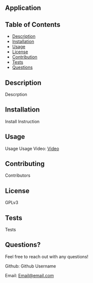 
## Application

## Table of Contents
- [Description](#Description)
- [Installation](#Installation)
- [Usage](#Usage)
- [License](#License)
- [Contribution](#Contribution)
- [Tests](#Tests)
- [Questions](#Questions)

## Description
Descrption

## Installation
Install Instruction

## Usage
Usage
Usage Video: [Video](https://drive.google.com/file/d/1FJ0ZwgIxFptotsXJbnQBa_vG95ll4JHv/view?usp=sharing)


## Contributing
Contributors

## License
GPLv3

## Tests
Tests

## Questions?
Feel free to reach out with any questions!

Github: Github Username

Email: Email@email.com

